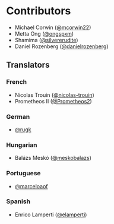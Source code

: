 # Contributors
 
 * Michael Corwin ([@mcorwin22](https://github.com/mcorwin22))
 * Metta Ong ([@ongspxm](https://github.com/ongspxm))
 * Shamima ([@silvererudite](https://github.com/silvererudite))
 * Daniel Rozenberg ([@danielrozenberg](https://github.com/danielrozenberg))

## Translators

### French

- Nicolas Trouin ([@nicolas-trouin](https://github.com/nicolas-trouin))
- Prometheos II ([@Prometheos2](https://github.com/Prometheos2))

### German

- [@rugk](https://github.com/rugk)

### Hungarian

-  Balázs Meskó ([@meskobalazs](https://github.com/meskobalazs))

### Portuguese

- [@marceloaof](https://github.com/marceloaof)

### Spanish

- Enrico Lamperti ([@elamperti](https://github.com/elamperti))
